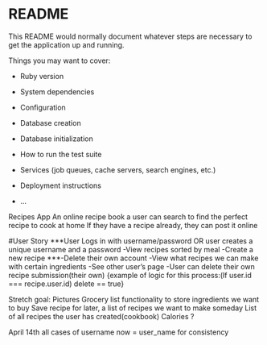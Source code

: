 # README

This README would normally document whatever steps are necessary to get the
application up and running.

Things you may want to cover:

* Ruby version

* System dependencies

* Configuration

* Database creation

* Database initialization

* How to run the test suite

* Services (job queues, cache servers, search engines, etc.)

* Deployment instructions

* ...



Recipes App
An online recipe book a user can search to find the perfect recipe to cook at home
If they have a recipe already, they can post it online 

#User Story
***User Logs in with username/password OR user creates a unique username and a password 
	-View recipes sorted by meal 
	-Create a new recipe 
	***-Delete their own account 
-View what recipes we can make with certain ingredients
-See other user’s page
-User can delete their own recipe submission(their own)
{example of logic for this process:(If user.id === recipe.user.id) delete == true}

Stretch goal:
Pictures
Grocery list functionality to store ingredients we want to buy
Save recipe for later, a list of recipes we want to make someday
List of all recipes the user has created(cookbook)
Calories ?

April 14th all cases of username now = user_name for consistency 

